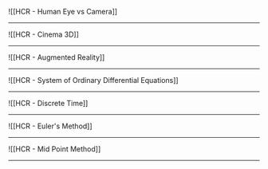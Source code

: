 ![[HCR - Human Eye vs Camera]]

---
![[HCR - Cinema 3D]]

---
![[HCR - Augmented Reality]]

---
![[HCR - System of Ordinary Differential Equations]]

---
![[HCR - Discrete Time]]

---
![[HCR - Euler's Method]]

---
![[HCR - Mid Point Method]]

---